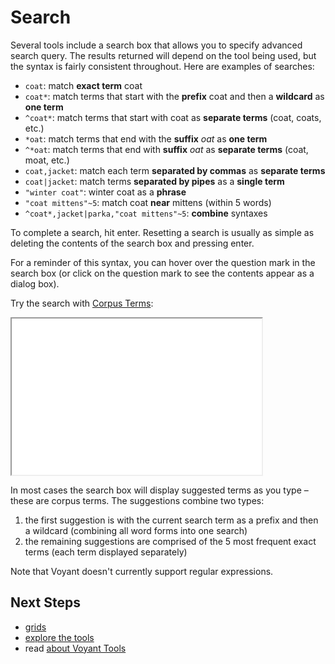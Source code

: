 # Search

Several tools include a search box that allows you to specify advanced search query. The results returned will depend on the tool being used, but the syntax is fairly consistent throughout. Here are examples of searches:

* `coat`: match **exact term** coat
* `coat*`: match terms that start with the **prefix** coat and then a **wildcard** as **one term**
* `^coat*`: match terms that start with coat as **separate terms** (coat, coats, etc.)
* `*oat`: match terms that end with the **suffix** _oat_ as **one term**
* `^*oat`: match terms that end with **suffix** _oat_ as **separate terms** (coat, moat, etc.)
* `coat,jacket`: match each term **separated by commas** as **separate terms**
* `coat|jacket`: match terms **separated by pipes** as a **single term**
* `"winter coat"`: winter coat as a **phrase**
* `"coat mittens"~5`: match coat **near** mittens (within 5 words)
* `^coat*,jacket|parka,"coat mittens"~5`: **combine** syntaxes

To complete a search, hit enter. Resetting a search is usually as simple as deleting the contents of the search box and pressing enter.

For a reminder of this syntax, you can hover over the question mark in the search box (or click on the question mark to see the contents appear as a dialog box).

Try the search with [Corpus Terms](#!/guide/corpusterms):

<iframe src="../tool/CorpusTerms/?corpus=austen" style="width: 400px; height: 250px;"></iframe>

In most cases the search box will display suggested terms as you type – these are corpus terms. The suggestions combine two types:

1. the first suggestion is with the current search term as a prefix and then a wildcard (combining all word forms into one search)
1. the remaining suggestions are comprised of the 5 most frequent exact terms (each term displayed separately)

Note that Voyant doesn't currently support regular expressions.

## Next Steps

* [grids](#!/guide/grids)
* [explore the tools](#!/guide/tools)
* read [about Voyant Tools](#!/guide/about)